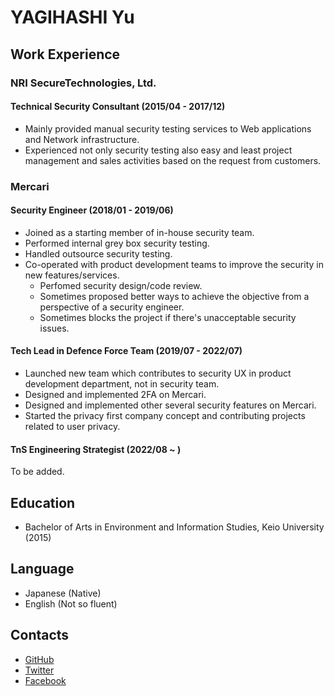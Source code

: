 # YAGIHASHI Yu

## Work Experience

### NRI SecureTechnologies, Ltd.

#### Technical Security Consultant (2015/04 - 2017/12)

- Mainly provided manual security testing services to Web applications and Network infrastructure.
- Experienced not only security testing also easy and least project management and sales activities based on the request from customers.

### Mercari

#### Security Engineer (2018/01 - 2019/06)

- Joined as a starting member of in-house security team.
- Performed internal grey box security testing.
- Handled outsource security testing.
- Co-operated with product development teams to improve the security in new features/services.
  - Perfomed security design/code review.
  - Sometimes proposed better ways to achieve the objective from a perspective of a security engineer.
  - Sometimes blocks the project if there's unacceptable security issues.

#### Tech Lead in Defence Force Team (2019/07 - 2022/07)

- Launched new team which contributes to security UX in product development department, not in security team.
- Designed and implemented 2FA on Mercari.
- Designed and implemented other several security features on Mercari.
- Started the privacy first company concept and contributing projects related to user privacy.

#### TnS Engineering Strategist (2022/08 ~ )

To be added.

## Education

- Bachelor of Arts in Environment and Information Studies, Keio University (2015)

## Language

- Japanese (Native)
- English (Not so fluent)

## Contacts

- [GitHub](https://github.com/yagihash)
- [Twitter](https://twitter.com/yagihashoo)
- [Facebook](https://www.facebook.com/yagihashoo/)

